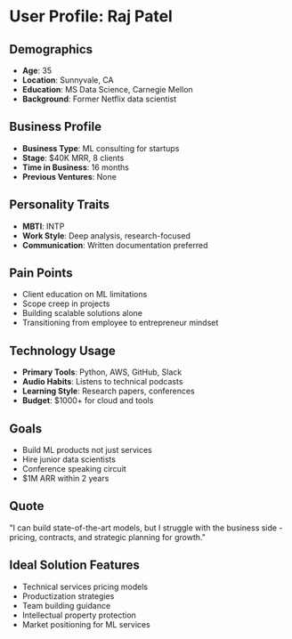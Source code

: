 # User Profile: Raj Patel

## Demographics
- **Age**: 35
- **Location**: Sunnyvale, CA
- **Education**: MS Data Science, Carnegie Mellon
- **Background**: Former Netflix data scientist

## Business Profile
- **Business Type**: ML consulting for startups
- **Stage**: $40K MRR, 8 clients
- **Time in Business**: 16 months
- **Previous Ventures**: None

## Personality Traits
- **MBTI**: INTP
- **Work Style**: Deep analysis, research-focused
- **Communication**: Written documentation preferred

## Pain Points
- Client education on ML limitations
- Scope creep in projects
- Building scalable solutions alone
- Transitioning from employee to entrepreneur mindset

## Technology Usage
- **Primary Tools**: Python, AWS, GitHub, Slack
- **Audio Habits**: Listens to technical podcasts
- **Learning Style**: Research papers, conferences
- **Budget**: $1000+ for cloud and tools

## Goals
- Build ML products not just services
- Hire junior data scientists
- Conference speaking circuit
- $1M ARR within 2 years

## Quote
"I can build state-of-the-art models, but I struggle with the business side - pricing, contracts, and strategic planning for growth."

## Ideal Solution Features
- Technical services pricing models
- Productization strategies
- Team building guidance
- Intellectual property protection
- Market positioning for ML services